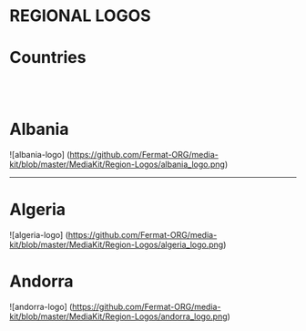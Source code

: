 # REGIONAL LOGOS

# Countries
<br><br>

# Albania

![albania-logo] (https://github.com/Fermat-ORG/media-kit/blob/master/MediaKit/Region-Logos/albania_logo.png)

________

# Algeria

![algeria-logo] (https://github.com/Fermat-ORG/media-kit/blob/master/MediaKit/Region-Logos/algeria_logo.png)



# Andorra

![andorra-logo] (https://github.com/Fermat-ORG/media-kit/blob/master/MediaKit/Region-Logos/andorra_logo.png)




